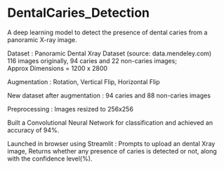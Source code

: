 # DentalCaries_Detection
A deep learning model to detect the presence of dental caries from a panoramic X-ray image.

Dataset : Panoramic Dental Xray Dataset (source: data.mendeley.com)  
116 images originally, 94 caries and 22 non-caries images;  
Approx Dimensions = 1200 x 2800


Augmentation : Rotation, Vertical Flip, Horizontal Flip

New dataset after augmentation : 
94 caries and 88 non-caries images

Preprocessing : Images resized to 256x256

Built a Convolutional Neural Network for classification and achieved an accuracy of 94%.

Launched in browser using Streamlit :
Prompts to upload an dental Xray image, 
Returns whether any presence of caries is detected or not, along with the confidence level(%).
